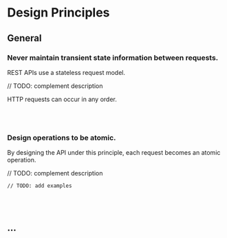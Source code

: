 # Design Principles


## General



### Never maintain transient state information between requests.

REST APIs use a stateless request model.

// TODO: complement description

HTTP requests can occur in any order.

<br><br>


### Design operations to be atomic.

By designing the API under this principle, each request becomes an atomic operation.

// TODO: complement description

```http
// TODO: add examples
```
<br><br>



## ...